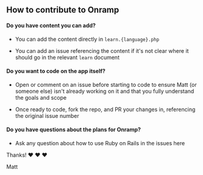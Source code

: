 
## How to contribute to Onramp

#### **Do you have content you can add?**

* You can add the content directly in `learn.{language}.php`

* You can add an issue referencing the content if it's not clear where it should go in the relevant `learn` document

#### **Do you want to code on the app itself?**

* Open or comment on an issue before starting to code to ensure Matt (or someone else) isn't already working on it and that you fully understand the goals and scope

* Once ready to code, fork the repo, and PR your changes in, referencing the original issue number

#### **Do you have questions about the plans for Onramp?**

* Ask any question about how to use Ruby on Rails in the issues here

Thanks! :heart: :heart: :heart:

Matt
